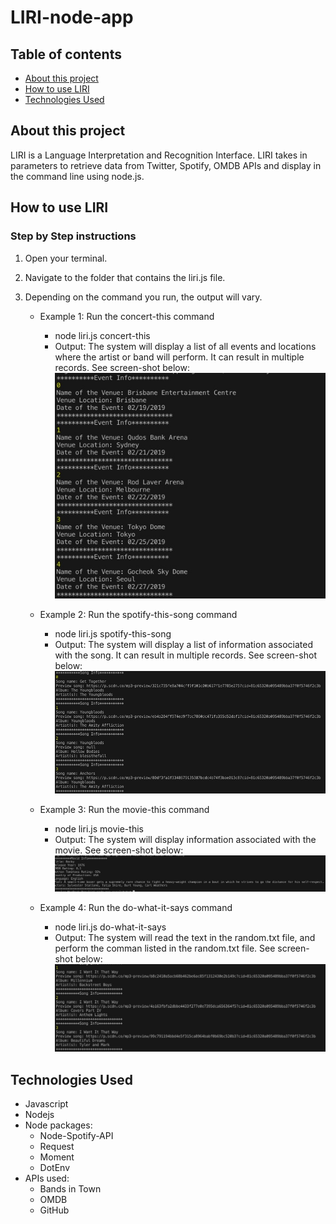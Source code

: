 # LIRI-node-app

## Table of contents

* [About this project](#about-this-project)
* [How to use LIRI](#how-to-use-LIRI)
* [Technologies Used](#technologies)

## <a name="about-this-project"></a> About this project
<p>LIRI is a Language Interpretation and Recognition Interface. LIRI takes in parameters to retrieve data from Twitter, Spotify, OMDB APIs and display in the command line using node.js.</p>


## <a name="how-to-use-LIRI"></a> How to use LIRI

### Step by Step instructions
1. Open your terminal.

2. Navigate to the folder that contains the liri.js file.

3. Depending on the command you run, the output will vary.

    * Example 1: Run the concert-this command
        * node liri.js concert-this <name of artist or band>
        * Output: The system will display a list of all events and locations where the artist or band will perform. It can result in multiple records.
        See screen-shot below:
        ![Image of concert-this](images/concert-this.jpg)

    * Example 2: Run the spotify-this-song command
        * node liri.js spotify-this-song <name of song>
        * Output: The system will display a list of information associated with the song. It can result in multiple records.
        See screen-shot below:
        ![Image of spotify-this-song](images/spotify-this.jpg)

    * Example 3: Run the movie-this command
        * node liri.js movie-this <name of movie>
        * Output: The system will display information associated with the movie.
        See screen-shot below:
        ![Image of movie-this](images/movie-this.jpg)

    * Example 4: Run the do-what-it-says command
        * node liri.js do-what-it-says
        * Output: The system will read the text in the random.txt file, and perform the comman listed in the random.txt file.
        See screen-shot below:
        ![Image of do-what-it-says](images/do-what-it-says.jpg)


## <a name="technologies"></a> Technologies Used
* Javascript
* Nodejs
* Node packages:
    * Node-Spotify-API
    * Request
    * Moment
    * DotEnv
* APIs used:
    * Bands in Town
    * OMDB
    * GitHub